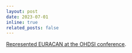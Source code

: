 ```yaml
---
layout: post
date: 2023-07-01
inline: true
related_posts: false
---
```


[Represented EURACAN at the OHDSI conference](https://euracan.eu/euracans-participation-at-ohdsi-europe-symposium-advancing-collaborative-cancer-research/).
